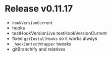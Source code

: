 # Release v0.11.17

- `hookVersionCurrent`
- hooks
- testHookVersionLive testHookVersionCurrent
- fixed `gitInstallHooks` so it works always
- `_hookContextWrapper` tweaks
- gitBranchify and relatives
